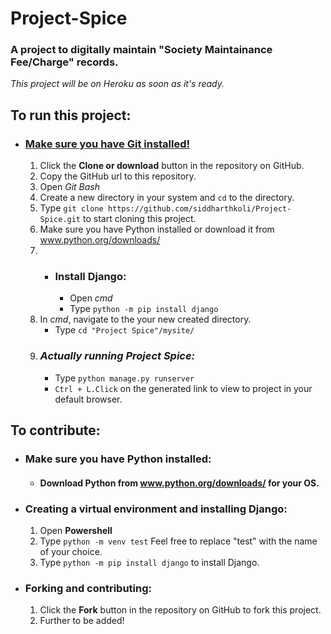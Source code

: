 # Project-Spice

### A project to digitally maintain "Society Maintainance Fee/Charge" records.
*This project  will be on Heroku as soon as it's ready.*

## To run this project:
- ### [Make sure you have **Git** installed!](https://git-scm.com/downloads)
  1. Click the **Clone or download** button in the repository on GitHub.
  2. Copy the GitHub url to this repository.
  3. Open *Git Bash* 
  4. Create a new directory in your system and `cd` to the directory.
  5. Type `git clone https://github.com/siddharthkoli/Project-Spice.git` to start cloning this project.
  6. Make sure you have Python installed or download it from www.python.org/downloads/
  7. - ### Install Django:
       - Open *cmd*
       - Type `python -m pip install django`  
  8. In *cmd*, navigate to the your new created directory.
      - Type `cd "Project Spice"/mysite/`
  9. ### *Actually running Project Spice:*
      - Type `python manage.py runserver`
      - `Ctrl + L.Click`  on the generated link to view to project in your default browser.


## To contribute:
* ### Make sure you have Python installed:
  - #### Download Python from www.python.org/downloads/ for your OS.
* ### Creating a virtual environment and installing Django:
  1. Open **Powershell** 
  2. Type `python -m venv test` Feel free to replace "test" with the name of your choice.
  3. Type `python -m pip install django` to install Django.

* ### Forking and contributing:
  1. Click the **Fork** button in the repository on GitHub to fork this project.
  2. Further to be added! 





